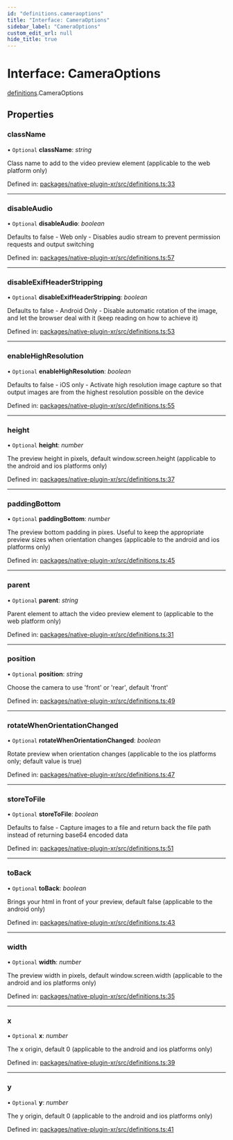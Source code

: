```yaml
---
id: "definitions.cameraoptions"
title: "Interface: CameraOptions"
sidebar_label: "CameraOptions"
custom_edit_url: null
hide_title: true
---
```


# Interface: CameraOptions

[definitions](../modules/definitions.md).CameraOptions

## Properties

### className

• `Optional` **className**: *string*

Class name to add to the video preview element (applicable to the web platform only)

Defined in: [packages/native-plugin-xr/src/definitions.ts:33](https://github.com/xr3ngine/xr3ngine/blob/7e8e151f1/packages/native-plugin-xr/src/definitions.ts#L33)

___

### disableAudio

• `Optional` **disableAudio**: *boolean*

Defaults to false - Web only - Disables audio stream to prevent permission requests and output switching

Defined in: [packages/native-plugin-xr/src/definitions.ts:57](https://github.com/xr3ngine/xr3ngine/blob/7e8e151f1/packages/native-plugin-xr/src/definitions.ts#L57)

___

### disableExifHeaderStripping

• `Optional` **disableExifHeaderStripping**: *boolean*

Defaults to false - Android Only - Disable automatic rotation of the image, and let the browser deal with it (keep reading on how to achieve it)

Defined in: [packages/native-plugin-xr/src/definitions.ts:53](https://github.com/xr3ngine/xr3ngine/blob/7e8e151f1/packages/native-plugin-xr/src/definitions.ts#L53)

___

### enableHighResolution

• `Optional` **enableHighResolution**: *boolean*

Defaults to false - iOS only - Activate high resolution image capture so that output images are from the highest resolution possible on the device

Defined in: [packages/native-plugin-xr/src/definitions.ts:55](https://github.com/xr3ngine/xr3ngine/blob/7e8e151f1/packages/native-plugin-xr/src/definitions.ts#L55)

___

### height

• `Optional` **height**: *number*

The preview height in pixels, default window.screen.height (applicable to the android and ios platforms only)

Defined in: [packages/native-plugin-xr/src/definitions.ts:37](https://github.com/xr3ngine/xr3ngine/blob/7e8e151f1/packages/native-plugin-xr/src/definitions.ts#L37)

___

### paddingBottom

• `Optional` **paddingBottom**: *number*

The preview bottom padding in pixes. Useful to keep the appropriate preview sizes when orientation changes (applicable to the android and ios platforms only)

Defined in: [packages/native-plugin-xr/src/definitions.ts:45](https://github.com/xr3ngine/xr3ngine/blob/7e8e151f1/packages/native-plugin-xr/src/definitions.ts#L45)

___

### parent

• `Optional` **parent**: *string*

Parent element to attach the video preview element to (applicable to the web platform only)

Defined in: [packages/native-plugin-xr/src/definitions.ts:31](https://github.com/xr3ngine/xr3ngine/blob/7e8e151f1/packages/native-plugin-xr/src/definitions.ts#L31)

___

### position

• `Optional` **position**: *string*

Choose the camera to use 'front' or 'rear', default 'front'

Defined in: [packages/native-plugin-xr/src/definitions.ts:49](https://github.com/xr3ngine/xr3ngine/blob/7e8e151f1/packages/native-plugin-xr/src/definitions.ts#L49)

___

### rotateWhenOrientationChanged

• `Optional` **rotateWhenOrientationChanged**: *boolean*

Rotate preview when orientation changes (applicable to the ios platforms only; default value is true)

Defined in: [packages/native-plugin-xr/src/definitions.ts:47](https://github.com/xr3ngine/xr3ngine/blob/7e8e151f1/packages/native-plugin-xr/src/definitions.ts#L47)

___

### storeToFile

• `Optional` **storeToFile**: *boolean*

Defaults to false - Capture images to a file and return back the file path instead of returning base64 encoded data

Defined in: [packages/native-plugin-xr/src/definitions.ts:51](https://github.com/xr3ngine/xr3ngine/blob/7e8e151f1/packages/native-plugin-xr/src/definitions.ts#L51)

___

### toBack

• `Optional` **toBack**: *boolean*

Brings your html in front of your preview, default false (applicable to the android only)

Defined in: [packages/native-plugin-xr/src/definitions.ts:43](https://github.com/xr3ngine/xr3ngine/blob/7e8e151f1/packages/native-plugin-xr/src/definitions.ts#L43)

___

### width

• `Optional` **width**: *number*

The preview width in pixels, default window.screen.width (applicable to the android and ios platforms only)

Defined in: [packages/native-plugin-xr/src/definitions.ts:35](https://github.com/xr3ngine/xr3ngine/blob/7e8e151f1/packages/native-plugin-xr/src/definitions.ts#L35)

___

### x

• `Optional` **x**: *number*

The x origin, default 0 (applicable to the android and ios platforms only)

Defined in: [packages/native-plugin-xr/src/definitions.ts:39](https://github.com/xr3ngine/xr3ngine/blob/7e8e151f1/packages/native-plugin-xr/src/definitions.ts#L39)

___

### y

• `Optional` **y**: *number*

The y origin, default 0 (applicable to the android and ios platforms only)

Defined in: [packages/native-plugin-xr/src/definitions.ts:41](https://github.com/xr3ngine/xr3ngine/blob/7e8e151f1/packages/native-plugin-xr/src/definitions.ts#L41)
